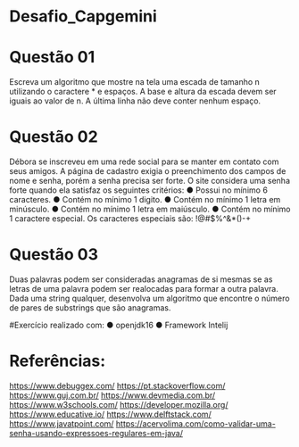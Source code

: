 # Desafio_Capgemini

# Questão 01
Escreva um algoritmo que mostre na tela uma escada de tamanho n utilizando o caractere *
e espaços. A base e altura da escada devem ser iguais ao valor de n. A última linha não deve conter
nenhum espaço.

# Questão 02
Débora se inscreveu em uma rede social para se manter em contato com seus amigos. A
página de cadastro exigia o preenchimento dos campos de nome e senha, porém a senha precisa ser
forte. O site considera uma senha forte quando ela satisfaz os seguintes critérios:
● Possui no mínimo 6 caracteres.
● Contém no mínimo 1 digito.
● Contém no mínimo 1 letra em minúsculo.
● Contém no mínimo 1 letra em maiúsculo.
● Contém no mínimo 1 caractere especial. 
Os caracteres especiais são: !@#$%^&*()-+

# Questão 03
Duas palavras podem ser consideradas anagramas de si mesmas se as letras de uma palavra
podem ser realocadas para formar a outra palavra. Dada uma string qualquer, desenvolva um
algoritmo que encontre o número de pares de substrings que são anagramas.

#Exercício realizado com:
● openjdk16
● Framework Intelij

# Referências:
https://www.debuggex.com/
https://pt.stackoverflow.com/
https://www.guj.com.br/
https://www.devmedia.com.br/
https://www.w3schools.com/
https://developer.mozilla.org/
https://www.educative.io/
https://www.delftstack.com/
https://www.javatpoint.com/
https://acervolima.com/como-validar-uma-senha-usando-expressoes-regulares-em-java/


